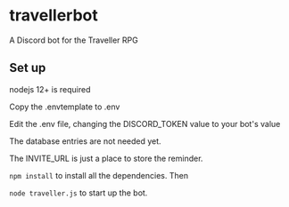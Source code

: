 # travellerbot
A Discord bot for the Traveller RPG

## Set up

nodejs 12+ is required

Copy the .envtemplate to .env

Edit the .env file, changing the DISCORD_TOKEN value to your bot's value

The database entries are not needed yet.

The INVITE_URL is just a place to store the reminder.

``npm install`` to install all the dependencies. Then

``node traveller.js`` to start up the bot.
